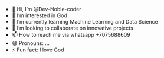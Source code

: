 - 👋 Hi, I’m @Dev-Noble-coder
- 👀 I’m interested in God
- 🌱 I’m currently learning Machine Learning and Data Science
- 💞️ I’m looking to collaborate on innovative projects
- 📫 How to reach me via whatsapp +7075688609
- 😄 Pronouns: ...
- ⚡ Fun fact: I love God

<!---
Dev-Noble-coder/Dev-Noble-coder is a ✨ special ✨ repository because its `README.md` (this file) appears on your GitHub profile.
You can click the Preview link to take a look at your changes.
--->
